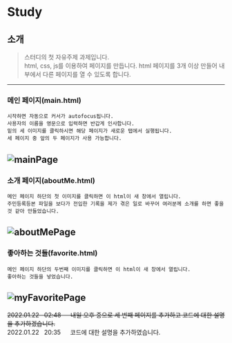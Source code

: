 # Study

##  소개

>스터디의 첫 자유주제 과제입니다.<br>
>html, css, js를 이용하여 페이지를 만듭니다.
>html 페이지를 3개 이상 만들어 내부에서 다른 페이지를 열 수 있도록 합니다.
----------------------------------------
### 메인 페이지(main.html)

```
시작하면 자동으로 커서가 autofocus됩니다.
사용자의 이름을 영문으로 입력하면 반갑게 인사합니다.
밑의 세 이미지를 클릭하시면 해당 페이지가 새로운 탭에서 실행됩니다.
세 페이지 중 앞의 두 페이지가 사용 가능합니다.
```
![mainPage](https://user-images.githubusercontent.com/63586236/150637289-2f26a871-5e5c-467e-bc77-bfb9bc380163.png)
------------------------------------------------

### 소개 페이지(aboutMe.html)

```
메인 페이지 하단의 첫 이미지를 클릭하면 이 html이 새 창에서 열립니다.
주민등록등본 파일을 보다가 전입한 기록을 제가 겪은 일로 바꾸어 여러분께 소개를 하면 좋을 것 같아 만들었습니다.
```
![aboutMePage](https://user-images.githubusercontent.com/63586236/150637426-419bece3-c450-4ba3-bbfa-a2fdfabdc7f2.png)
------------------------------------------------
### 좋아하는 것들(favorite.html)

```
메인 페이지 하단의 두번째 이미지를 클릭하면 이 html이 새 창에서 열립니다.
좋아하는 것들을 넣었습니다.
```
![myFavoritePage](https://user-images.githubusercontent.com/63586236/150637477-f68efdf4-5033-4390-bf88-c32dc74f5cac.png)
-------------------------------------

~~2022.01.22 &nbsp; 02:48 &emsp; 내일 오후 중으로 세 번째 페이지를 추가하고 코드에 대한 설명을 추가하겠습니다.~~<br>
2022.01.22 &nbsp; 20:35 &emsp; 코드에 대한 설명을 추가하였습니다.
